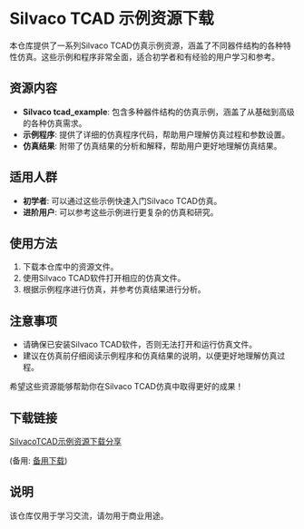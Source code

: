 # Silvaco TCAD 示例资源下载

本仓库提供了一系列Silvaco TCAD仿真示例资源，涵盖了不同器件结构的各种特性仿真。这些示例和程序非常全面，适合初学者和有经验的用户学习和参考。

## 资源内容

- **Silvaco tcad_example**: 包含多种器件结构的仿真示例，涵盖了从基础到高级的各种仿真需求。
- **示例程序**: 提供了详细的仿真程序代码，帮助用户理解仿真过程和参数设置。
- **仿真结果**: 附带了仿真结果的分析和解释，帮助用户更好地理解仿真结果。

## 适用人群

- **初学者**: 可以通过这些示例快速入门Silvaco TCAD仿真。
- **进阶用户**: 可以参考这些示例进行更复杂的仿真和研究。

## 使用方法

1. 下载本仓库中的资源文件。
2. 使用Silvaco TCAD软件打开相应的仿真文件。
3. 根据示例程序进行仿真，并参考仿真结果进行分析。

## 注意事项

- 请确保已安装Silvaco TCAD软件，否则无法打开和运行仿真文件。
- 建议在仿真前仔细阅读示例程序和仿真结果的说明，以便更好地理解仿真过程。

希望这些资源能够帮助你在Silvaco TCAD仿真中取得更好的成果！

## 下载链接
[SilvacoTCAD示例资源下载分享](https://pan.quark.cn/s/eda285ab7b07) 

(备用: [备用下载](https://pan.baidu.com/s/1Gj1-EXhspEFFholKiHsoHA?pwd=1234))

## 说明

该仓库仅用于学习交流，请勿用于商业用途。
